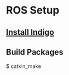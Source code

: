 
# ROS Setup

## [Install Indigo](http://wiki.ros.org/indigo/Installation/Ubuntu)

## Build Packages

   $ catkin_make
